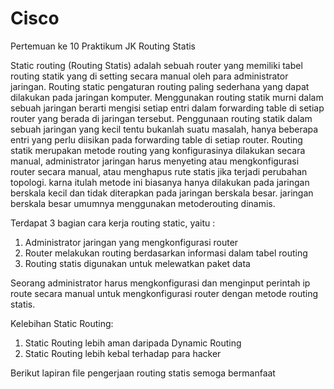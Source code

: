 # Cisco
Pertemuan ke 10 Praktikum JK
Routing Statis

Static routing (Routing Statis) adalah sebuah router yang memiliki tabel routing statik yang di setting secara manual oleh para administrator jaringan. Routing static pengaturan routing paling sederhana yang dapat dilakukan pada jaringan komputer.
Menggunakan routing statik murni dalam sebuah jaringan berarti mengisi setiap entri dalam forwarding table di setiap router yang berada di jaringan tersebut. Penggunaan routing statik dalam sebuah jaringan yang kecil tentu bukanlah suatu masalah, hanya beberapa entri yang perlu diisikan pada forwarding table di setiap router.  Routing statik merupakan metode routing yang  konfigurasinya dilakukan secara manual, administrator jaringan harus menyeting atau mengkonfigurasi router secara manual, atau menghapus rute statis jika terjadi perubahan topologi. karna itulah metode ini biasanya hanya dilakukan pada jaringan berskala kecil dan tidak diterapkan pada jaringan berskala besar. jaringan berskala besar umumnya menggunakan metoderouting dinamis.

Terdapat 3 bagian cara kerja routing static, yaitu :
1.	Administrator jaringan yang mengkonfigurasi router
2.	Router melakukan routing berdasarkan informasi dalam tabel routing
3.	Routing statis digunakan untuk melewatkan paket data 


Seorang administrator harus mengkonfigurasi dan menginput perintah ip route secara manual untuk mengkonfigurasi router dengan metode routing statis.

Kelebihan Static Routing:
1.	Static Routing lebih aman daripada Dynamic Routing
2.	Static Routing lebih kebal terhadap para hacker

Berikut lapiran file pengerjaan routing statis semoga bermanfaat 
